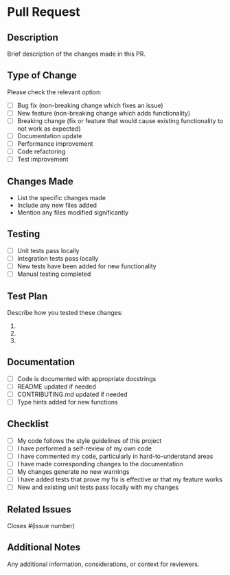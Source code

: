 # Pull Request

## Description
Brief description of the changes made in this PR.

## Type of Change
Please check the relevant option:

- [ ] Bug fix (non-breaking change which fixes an issue)
- [ ] New feature (non-breaking change which adds functionality)
- [ ] Breaking change (fix or feature that would cause existing functionality to not work as expected)
- [ ] Documentation update
- [ ] Performance improvement
- [ ] Code refactoring
- [ ] Test improvement

## Changes Made
- List the specific changes made
- Include any new files added
- Mention any files modified significantly

## Testing
- [ ] Unit tests pass locally
- [ ] Integration tests pass locally
- [ ] New tests have been added for new functionality
- [ ] Manual testing completed

## Test Plan
Describe how you tested these changes:

1. 
2. 
3. 

## Documentation
- [ ] Code is documented with appropriate docstrings
- [ ] README updated if needed
- [ ] CONTRIBUTING.md updated if needed
- [ ] Type hints added for new functions

## Checklist
- [ ] My code follows the style guidelines of this project
- [ ] I have performed a self-review of my own code
- [ ] I have commented my code, particularly in hard-to-understand areas
- [ ] I have made corresponding changes to the documentation
- [ ] My changes generate no new warnings
- [ ] I have added tests that prove my fix is effective or that my feature works
- [ ] New and existing unit tests pass locally with my changes

## Related Issues
Closes #(issue number)

## Additional Notes
Any additional information, considerations, or context for reviewers.